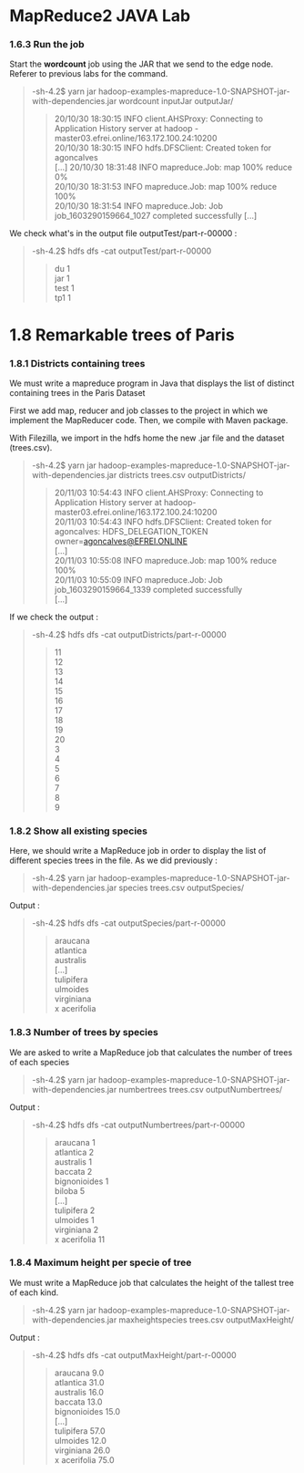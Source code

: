 # MapReduce2 JAVA Lab

### 1.6.3 Run the job
Start the **wordcount** job using the JAR that we send to the edge node. Referer
to previous labs for the command.

> -sh-4.2$ yarn jar hadoop-examples-mapreduce-1.0-SNAPSHOT-jar-with-dependencies.jar wordcount inputJar outputJar/
>> 20/10/30 18:30:15 INFO client.AHSProxy: Connecting to Application History server at hadoop              -master03.efrei.online/163.172.100.24:10200  
20/10/30 18:30:15 INFO hdfs.DFSClient: Created token for agoncalves  
[...]
20/10/30 18:31:48 INFO mapreduce.Job:  map 100% reduce 0%  
20/10/30 18:31:53 INFO mapreduce.Job:  map 100% reduce 100%    
20/10/30 18:31:54 INFO mapreduce.Job: Job job_1603290159664_1027 completed successfully
[...]

We check what's in the output file outputTest/part-r-00000 :

>-sh-4.2$ hdfs dfs -cat outputTest/part-r-00000
>>du      1  
jar     1  
test    1  
tp1     1  

# 1.8 Remarkable trees of Paris
### 1.8.1 Districts containing trees

We must write a mapreduce program in Java that displays the list of distinct containing trees in the Paris Dataset

First we add map, reducer and job classes to the project in which we implement the MapReducer code. Then, we compile with Maven package.

With Filezilla, we import in the hdfs home the new .jar file and the dataset (trees.csv).

>-sh-4.2$ yarn jar hadoop-examples-mapreduce-1.0-SNAPSHOT-jar-with-dependencies.jar districts trees.csv outputDistricts/
>> 20/11/03 10:54:43 INFO client.AHSProxy: Connecting to Application History server at hadoop-master03.efrei.online/163.172.100.24:10200  
20/11/03 10:54:43 INFO hdfs.DFSClient: Created token for agoncalves: HDFS_DELEGATION_TOKEN owner=agoncalves@EFREI.ONLINE   
[...]   
20/11/03 10:55:08 INFO mapreduce.Job:  map 100% reduce 100%  
20/11/03 10:55:09 INFO mapreduce.Job: Job job_1603290159664_1339 completed successfully  
[...]

If we check the output :
>-sh-4.2$ hdfs dfs -cat outputDistricts/part-r-00000  
>> 11  
12  
13  
14  
15  
16  
17  
18  
19  
20  
3  <br>
4  <br>
5  <br>
6  <br>
7  <br>
8  <br>
9  

### 1.8.2 Show all existing species

Here, we should write a MapReduce job in order to display the list of different species trees in the file. As we did previously :

> -sh-4.2$ yarn jar hadoop-examples-mapreduce-1.0-SNAPSHOT-jar-with-dependencies.jar species trees.csv outputSpecies/

Output :

> -sh-4.2$ hdfs dfs -cat outputSpecies/part-r-00000
>> araucana  
atlantica  
australis  
[...]  
tulipifera  
ulmoides  
virginiana  
x acerifolia  


### 1.8.3 Number of trees by species

We are asked to write a MapReduce job that calculates the number of trees of each species

> -sh-4.2$ yarn jar hadoop-examples-mapreduce-1.0-SNAPSHOT-jar-with-dependencies.jar numbertrees trees.csv outputNumbertrees/

Output :
> -sh-4.2$ hdfs dfs -cat outputNumbertrees/part-r-00000
>> araucana	1  
atlantica	2  
australis	1  
baccata	2  
bignonioides	1  
biloba	5  
[...]  
tulipifera	2  
ulmoides	1  
virginiana	2  
x acerifolia	11  

### 1.8.4 Maximum height per specie of tree

We must write a MapReduce job that calculates the height of the tallest tree of each
kind.

> -sh-4.2$ yarn jar hadoop-examples-mapreduce-1.0-SNAPSHOT-jar-with-dependencies.jar maxheightspecies trees.csv outputMaxHeight/

Output :

> -sh-4.2$ hdfs dfs -cat outputMaxHeight/part-r-00000
>> araucana	9.0  
atlantica	31.0  
australis	16.0  
baccata	13.0  
bignonioides	15.0  
[...]  
tulipifera	57.0  
ulmoides	12.0  
virginiana	26.0  
x acerifolia	75.0   


###
